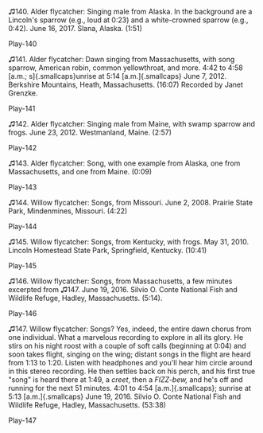 ♫140. Alder flycatcher: Singing male from Alaska. In the background are
a Lincoln's sparrow (e.g., loud at 0:23) and a white-crowned sparrow
(e.g., 0:42). June 16, 2017. Slana, Alaska. (1:51)

Play-140

♫141. Alder flycatcher: Dawn singing from Massachusetts, with song
sparrow, American robin, common yellowthroat, and more. 4:42 to 4:58
[a.m.; s]{.smallcaps}unrise at 5:14 [a.m.]{.smallcaps} June 7, 2012.
Berkshire Mountains, Heath, Massachusetts. (16:07) Recorded by Janet
Grenzke.

Play-141

♫142. Alder flycatcher: Singing male from Maine, with swamp sparrow and
frogs. June 23, 2012. Westmanland, Maine. (2:57)

Play-142

♫143. Alder flycatcher: Song, with one example from Alaska, one from
Massachusetts, and one from Maine. (0:09)

Play-143

♫144. Willow flycatcher: Songs, from Missouri. June 2, 2008. Prairie
State Park, Mindenmines, Missouri. (4:22)

Play-144

♫145. Willow flycatcher: Songs, from Kentucky, with frogs. May 31, 2010.
Lincoln Homestead State Park, Springfield, Kentucky. (10:41)

Play-145

♫146. Willow flycatcher: Songs, from Massachusetts, a few minutes
excerpted from ♫147. June 19, 2016. Silvio O. Conte National Fish and
Wildlife Refuge, Hadley, Massachusetts. (5:14).

Play-146

♫147. Willow flycatcher: Songs? Yes, indeed, the entire dawn chorus from
one individual. What a marvelous recording to explore in all its glory.
He stirs on his night roost with a couple of soft calls (beginning at
0:04) and soon takes flight, singing on the wing; distant songs in the
flight are heard from 1:13 to 1:20. Listen with headphones and you'll
hear him circle around in this stereo recording. He then settles back on
his perch, and his first true "song" is heard there at 1:49, a *creet*,
then a *FIZZ-bew,* and he's off and running for the next 51 minutes.
4:01 to 4:54 [a.m.]{.smallcaps}; sunrise at 5:13 [a.m.]{.smallcaps} June
19, 2016. Silvio O. Conte National Fish and Wildlife Refuge, Hadley,
Massachusetts. (53:38)

Play-147
